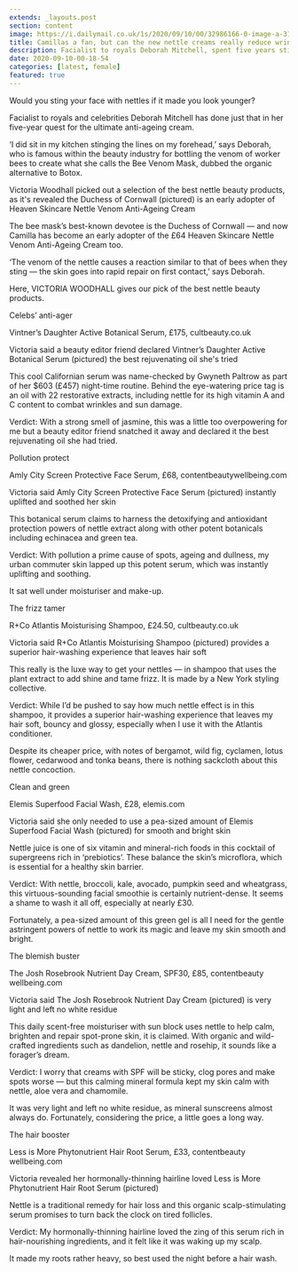 ```yaml
---
extends: _layouts.post
section: content
image: https://i.dailymail.co.uk/1s/2020/09/10/00/32986166-0-image-a-31_1599693339617.jpg 
title: Camillas a fan, but can the new nettle creams really reduce wrinkles? 
description: Facialist to royals Deborah Mitchell, spent five years stinging her face with nettles in her quest for the ultimate anti-ageing cream. Victoria Woodhall gives verdict on the best nettle beauty products. 
date: 2020-09-10-00-18-54 
categories: [latest, female] 
featured: true 
--- 
```

Would you sting your face with nettles if it made you look younger?

Facialist to royals and celebrities Deborah Mitchell has done just that in her five-year quest for the ultimate anti-ageing cream.

‘I did sit in my kitchen stinging the lines on my forehead,’ says Deborah, who is famous within the beauty industry for bottling the venom of worker bees to create what she calls the Bee Venom Mask, dubbed the organic alternative to Botox.

Victoria Woodhall picked out a selection of the best nettle beauty products, as it's revealed the Duchess of Cornwall (pictured) is an early adopter of Heaven Skincare Nettle Venom Anti-Ageing Cream

The bee mask’s best-known devotee is the Duchess of Cornwall — and now Camilla has become an early adopter of the £64 Heaven Skincare Nettle Venom Anti-Ageing Cream too.

‘The venom of the nettle causes a reaction similar to that of bees when they sting — the skin goes into rapid repair on first contact,’ says Deborah.

Here, VICTORIA WOODHALL gives our pick of the best nettle beauty products.

Celebs’ anti-ager

Vintner’s Daughter Active Botanical Serum, £175, cultbeauty.co.uk

Victoria said a beauty editor friend declared Vintner’s Daughter Active Botanical Serum (pictured) the best rejuvenating oil she's tried

This cool Californian serum was name-checked by Gwyneth Paltrow as part of her $603 (£457) night-time routine. Behind the eye-watering price tag is an oil with 22 restorative extracts, including nettle for its high vitamin A and C content to combat wrinkles and sun damage.

Verdict: With a strong smell of jasmine, this was a little too overpowering for me but a beauty editor friend snatched it away and declared it the best rejuvenating oil she had tried.

Pollution protect

Amly City Screen Protective Face Serum, £68, contentbeautywellbeing.com

Victoria said Amly City Screen Protective Face Serum (pictured) instantly uplifted and soothed her skin 

This botanical serum claims to harness the detoxifying and antioxidant protection powers of nettle extract along with other potent botanicals including echinacea and green tea.

Verdict: With pollution a prime cause of spots, ageing and dullness, my urban commuter skin lapped up this potent serum, which was instantly uplifting and soothing.

It sat well under moisturiser and make-up.

The frizz tamer

R+Co Atlantis Moisturising Shampoo, £24.50, cultbeauty.co.uk

Victoria said R+Co Atlantis Moisturising Shampoo (pictured) provides a superior hair-washing experience that leaves hair soft 

This really is the luxe way to get your nettles — in shampoo that uses the plant extract to add shine and tame frizz. It is made by a New York styling collective.

Verdict: While I’d be pushed to say how much nettle effect is in this shampoo, it provides a superior hair-washing experience that leaves my hair soft, bouncy and glossy, especially when I use it with the Atlantis conditioner.

Despite its cheaper price, with notes of bergamot, wild fig, cyclamen, lotus flower, cedarwood and tonka beans, there is nothing sackcloth about this nettle concoction.

Clean and green

Elemis Superfood Facial Wash, £28, elemis.com

Victoria said she only needed to use a pea-sized amount of Elemis Superfood Facial Wash (pictured) for smooth and bright skin 

Nettle juice is one of six vitamin and mineral-rich foods in this cocktail of supergreens rich in ‘prebiotics’. These balance the skin’s microflora, which is essential for a healthy skin barrier.

Verdict: With nettle, broccoli, kale, avocado, pumpkin seed and wheatgrass, this virtuous-sounding facial smoothie is certainly nutrient-dense. It seems a shame to wash it all off, especially at nearly £30.

Fortunately, a pea-sized amount of this green gel is all I need for the gentle astringent powers of nettle to work its magic and leave my skin smooth and bright.

The blemish buster

The Josh Rosebrook Nutrient Day Cream, SPF30, £85, contentbeauty wellbeing.com

Victoria said The Josh Rosebrook Nutrient Day Cream (pictured) is very light and left no white residue 

This daily scent-free moisturiser with sun block uses nettle to help calm, brighten and repair spot-prone skin, it is claimed. With organic and wild-crafted ingredients such as dandelion, nettle and rosehip, it sounds like a forager’s dream.

Verdict: I worry that creams with SPF will be sticky, clog pores and make spots worse — but this calming mineral formula kept my skin calm with nettle, aloe vera and chamomile.

It was very light and left no white residue, as mineral sunscreens almost always do. Fortunately, considering the price, a little goes a long way.

The hair booster

Less is More Phytonutrient Hair Root Serum, £33, contentbeauty wellbeing.com

Victoria revealed her hormonally-thinning hairline loved Less is More Phytonutrient Hair Root Serum (pictured) 

Nettle is a traditional remedy for hair loss and this organic scalp-stimulating serum promises to turn back the clock on tired follicles.

Verdict: My hormonally-thinning hairline loved the zing of this serum rich in hair-nourishing ingredients, and it felt like it was waking up my scalp.

It made my roots rather heavy, so best used the night before a hair wash.

